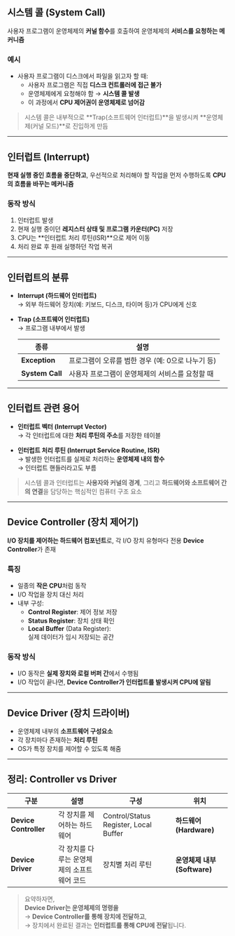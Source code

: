 ## 시스템 콜 (System Call)

사용자 프로그램이 운영체제의 **커널 함수**를 호출하여 운영체제의 **서비스를 요청하는 메커니즘**

### 예시

- 사용자 프로그램이 디스크에서 파일을 읽고자 할 때:
  - 사용자 프로그램은 직접 **디스크 컨트롤러에 접근 불가**
  - 운영체제에게 요청해야 함 → **시스템 콜 발생**
  - 이 과정에서 **CPU 제어권이 운영체제로 넘어감**

> 시스템 콜은 내부적으로 **Trap(소프트웨어 인터럽트)**을 발생시켜 **운영체제(커널 모드)**로 진입하게 만듬

---

## 인터럽트 (Interrupt)

**현재 실행 중인 흐름을 중단하고**, 우선적으로 처리해야 할 작업을 먼저 수행하도록 **CPU의 흐름을 바꾸는 메커니즘**

### 동작 방식

1. 인터럽트 발생
2. 현재 실행 중이던 **레지스터 상태 및 프로그램 카운터(PC)** 저장
3. CPU는 **인터럽트 처리 루틴(ISR)**으로 제어 이동
4. 처리 완료 후 원래 실행하던 작업 복귀

---

## 인터럽트의 분류

- **Interrupt (하드웨어 인터럽트)**  
  → 외부 하드웨어 장치(예: 키보드, 디스크, 타이머 등)가 CPU에게 신호

- **Trap (소프트웨어 인터럽트)**  
  → 프로그램 내부에서 발생

  | 종류 | 설명 |
  |------|------|
  | **Exception** | 프로그램이 오류를 범한 경우 (예: 0으로 나누기 등) |
  | **System Call** | 사용자 프로그램이 운영체제의 서비스를 요청할 때 |

---

## 인터럽트 관련 용어

- **인터럽트 벡터 (Interrupt Vector)**  
  → 각 인터럽트에 대한 **처리 루틴의 주소**를 저장한 테이블

- **인터럽트 처리 루틴 (Interrupt Service Routine, ISR)**  
  → 발생한 인터럽트를 실제로 처리하는 **운영체제 내의 함수**  
  → 인터럽트 핸들러라고도 부름

> 시스템 콜과 인터럽트는 **사용자와 커널의 경계**, 그리고 **하드웨어와 소프트웨어 간의 연결**을 담당하는 핵심적인 컴퓨터 구조 요소

---

## Device Controller (장치 제어기)

**I/O 장치를 제어하는 하드웨어 컴포넌트**로, 각 I/O 장치 유형마다 전용 **Device Controller**가 존재

### 특징

- 일종의 **작은 CPU**처럼 동작
- I/O 작업을 장치 대신 처리
- 내부 구성:
  - **Control Register**: 제어 정보 저장
  - **Status Register**: 장치 상태 확인
  - **Local Buffer** (Data Register):  
    실제 데이터가 임시 저장되는 공간

### 동작 방식

- I/O 동작은 **실제 장치와 로컬 버퍼 간**에서 수행됨
- I/O 작업이 끝나면, **Device Controller가 인터럽트를 발생시켜 CPU에 알림**

---

## Device Driver (장치 드라이버)

- 운영체제 내부의 **소프트웨어 구성요소**
- 각 장치마다 존재하는 **처리 루틴**
- OS가 특정 장치를 제어할 수 있도록 해줌

---

## 정리: Controller vs Driver

| 구분 | 설명 | 구성 | 위치 |
|------|------|------|------|
| **Device Controller** | 각 장치를 제어하는 하드웨어 | Control/Status Register, Local Buffer | **하드웨어 (Hardware)** |
| **Device Driver** | 각 장치를 다루는 운영체제의 소프트웨어 코드 | 장치별 처리 루틴 | **운영체제 내부 (Software)** |

> 요약하자면,  
> **Device Driver는 운영체제의 명령을**  
> → **Device Controller를 통해 장치에 전달하고**,  
> → 장치에서 완료된 결과는 **인터럽트를 통해 CPU에 전달**됩니다.
